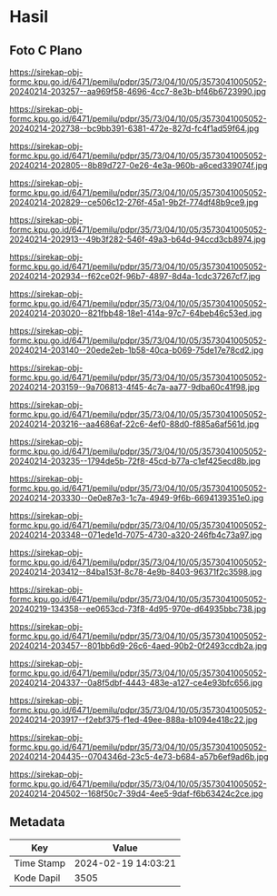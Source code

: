 # Hasil

## Foto C Plano

https://sirekap-obj-formc.kpu.go.id/6471/pemilu/pdpr/35/73/04/10/05/3573041005052-20240214-203257--aa969f58-4696-4cc7-8e3b-bf46b6723990.jpg

https://sirekap-obj-formc.kpu.go.id/6471/pemilu/pdpr/35/73/04/10/05/3573041005052-20240214-202738--bc9bb391-6381-472e-827d-fc4f1ad59f64.jpg

https://sirekap-obj-formc.kpu.go.id/6471/pemilu/pdpr/35/73/04/10/05/3573041005052-20240214-202805--8b89d727-0e26-4e3a-960b-a6ced339074f.jpg

https://sirekap-obj-formc.kpu.go.id/6471/pemilu/pdpr/35/73/04/10/05/3573041005052-20240214-202829--ce506c12-276f-45a1-9b2f-774df48b9ce9.jpg

https://sirekap-obj-formc.kpu.go.id/6471/pemilu/pdpr/35/73/04/10/05/3573041005052-20240214-202913--49b3f282-546f-49a3-b64d-94ccd3cb8974.jpg

https://sirekap-obj-formc.kpu.go.id/6471/pemilu/pdpr/35/73/04/10/05/3573041005052-20240214-202934--f62ce02f-96b7-4897-8d4a-1cdc37267cf7.jpg

https://sirekap-obj-formc.kpu.go.id/6471/pemilu/pdpr/35/73/04/10/05/3573041005052-20240214-203020--821fbb48-18e1-414a-97c7-64beb46c53ed.jpg

https://sirekap-obj-formc.kpu.go.id/6471/pemilu/pdpr/35/73/04/10/05/3573041005052-20240214-203140--20ede2eb-1b58-40ca-b069-75de17e78cd2.jpg

https://sirekap-obj-formc.kpu.go.id/6471/pemilu/pdpr/35/73/04/10/05/3573041005052-20240214-203159--9a706813-4f45-4c7a-aa77-9dba60c41f98.jpg

https://sirekap-obj-formc.kpu.go.id/6471/pemilu/pdpr/35/73/04/10/05/3573041005052-20240214-203216--aa4686af-22c6-4ef0-88d0-f885a6af561d.jpg

https://sirekap-obj-formc.kpu.go.id/6471/pemilu/pdpr/35/73/04/10/05/3573041005052-20240214-203235--1794de5b-72f8-45cd-b77a-c1ef425ecd8b.jpg

https://sirekap-obj-formc.kpu.go.id/6471/pemilu/pdpr/35/73/04/10/05/3573041005052-20240214-203330--0e0e87e3-1c7a-4949-9f6b-6694139351e0.jpg

https://sirekap-obj-formc.kpu.go.id/6471/pemilu/pdpr/35/73/04/10/05/3573041005052-20240214-203348--071ede1d-7075-4730-a320-246fb4c73a97.jpg

https://sirekap-obj-formc.kpu.go.id/6471/pemilu/pdpr/35/73/04/10/05/3573041005052-20240214-203412--84ba153f-8c78-4e9b-8403-96371f2c3598.jpg

https://sirekap-obj-formc.kpu.go.id/6471/pemilu/pdpr/35/73/04/10/05/3573041005052-20240219-134358--ee0653cd-73f8-4d95-970e-d64935bbc738.jpg

https://sirekap-obj-formc.kpu.go.id/6471/pemilu/pdpr/35/73/04/10/05/3573041005052-20240214-203457--801bb6d9-26c6-4aed-90b2-0f2493ccdb2a.jpg

https://sirekap-obj-formc.kpu.go.id/6471/pemilu/pdpr/35/73/04/10/05/3573041005052-20240214-204337--0a8f5dbf-4443-483e-a127-ce4e93bfc656.jpg

https://sirekap-obj-formc.kpu.go.id/6471/pemilu/pdpr/35/73/04/10/05/3573041005052-20240214-203917--f2ebf375-f1ed-49ee-888a-b1094e418c22.jpg

https://sirekap-obj-formc.kpu.go.id/6471/pemilu/pdpr/35/73/04/10/05/3573041005052-20240214-204435--0704346d-23c5-4e73-b684-a57b6ef9ad6b.jpg

https://sirekap-obj-formc.kpu.go.id/6471/pemilu/pdpr/35/73/04/10/05/3573041005052-20240214-204502--168f50c7-39d4-4ee5-9daf-f6b63424c2ce.jpg


## Metadata

| Key        | Value               |
| ---------- | ------------------- |
| Time Stamp | 2024-02-19 14:03:21 |
| Kode Dapil | 3505                |



